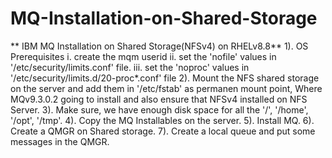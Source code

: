 # MQ-Installation-on-Shared-Storage

** IBM MQ Installation on Shared Storage(NFSv4) on RHELv8.8**
      1). OS Prerequisites
              i. create the mqm userid
              ii. set the 'nofile' values in '/etc/security/limits.conf' file.
              iii. set the 'noproc' values in '/etc/security/limits.d/20-proc*.conf' file
      2). Mount the NFS shared storage on the server and add them in '/etc/fstab' as permanen mount point, Where MQv9.3.0.2 going to install and also ensure that NFSv4 installed on NFS Server.
      3). Make sure, we have enough disk space for all the '/', '/home', '/opt', '/tmp'.
      4). Copy the MQ Installables on the server.
      5). Install MQ.
      6). Create a QMGR on Shared storage.
      7). Create a local queue and put some messages in the QMGR.
